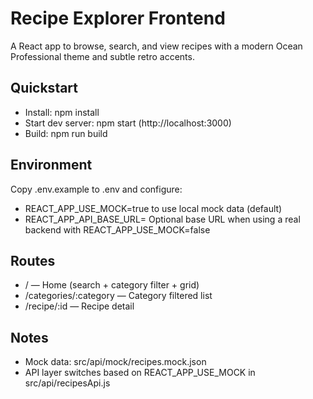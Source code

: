 # Recipe Explorer Frontend

A React app to browse, search, and view recipes with a modern Ocean Professional theme and subtle retro accents.

## Quickstart
- Install: npm install
- Start dev server: npm start (http://localhost:3000)
- Build: npm run build

## Environment
Copy .env.example to .env and configure:
- REACT_APP_USE_MOCK=true to use local mock data (default)
- REACT_APP_API_BASE_URL= Optional base URL when using a real backend with REACT_APP_USE_MOCK=false

## Routes
- / — Home (search + category filter + grid)
- /categories/:category — Category filtered list
- /recipe/:id — Recipe detail

## Notes
- Mock data: src/api/mock/recipes.mock.json
- API layer switches based on REACT_APP_USE_MOCK in src/api/recipesApi.js
